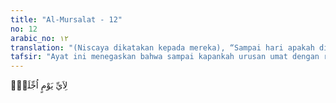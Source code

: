 ```yaml
---
title: "Al-Mursalat - 12"
no: 12
arabic_no: ١٢
translation: "(Niscaya dikatakan kepada mereka), “Sampai hari apakah ditangguhkan (azab orang-orang kafir itu)?”"
tafsir: "Ayat ini menegaskan bahwa sampai kapankah urusan umat dengan rasul mereka ditangguhkan, sehingga yang kafir harus diazab atau mendapatkan kehinaan, dan sebaliknya yang beriman memperoleh kenikmatan dan pemeliharaan dari Allah? Ayat ini merupakan ancaman betapa hebatnya masalah-masalah yang dihadapi umat di hari itu, dan betapa beratnya tanggung jawab manusia di hadapan Allah kelak."
---
```


لِاَيِّ يَوْمٍ اُجِّلَتْۗ
